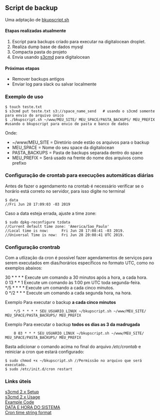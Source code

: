 ## Script de backup

Uma adptação de [bkupscript.sh](https://github.com/mwikya/bash_scripts/blob/eff6a7726ad194d428a24b5bc4647684b3e074f7/data_backup/bkupscript.sh)

#### Etapas realizadas atualmente

1. Escript para backups criado para executar na digitalocean droplet.
2. Realiza dump base de dados mysql
3. Compacta pasta do projeto 
4. Envia usando [s3cmd](https://www.digitalocean.com/docs/spaces/resources/s3cmd/) para digitalocean

#### Próximas etapas

- Remover backups antigos
- Enviar log para slack ou salvar localmente

### Exemplo de uso 

```
$ touch teste.txt
$ s3cmd put teste.txt s3://space_name_send   # usando o s3cmd somente para envio do arquivo único
$ ./bkupscript.sh ~/www/MEU_SITE/ MEU_SPACE/PASTA_BACKUPS/ MEU_PREFIX #usando o bkupscript para envio de pasta e banco de dados
```
Onde:   
- ~/www/MEU_SITE = Diretório onde estão os arquivos para o backup
- MEU_SPACE = Nome do seu space da digitalocean
- PASTA_BACKUPS = Pasta de backups separada dentro do space
- MEU_PREFIX = Será usado na frente do nome dos arquivos como prefixo

### Configuração de crontab para execuções automáticas diárias

Antes de fazer o agendamento na crontab é necessário verificar se o horário está correto no servidor, para isso digite no terminal

```
$ data
//Fri Jun 28 17:09:03 -03 2019
```

Caso a data esteja errada, ajuste a time zone:

```
$ sudo dpkg-reconfigure tzdata
//Current default time zone: 'America/Sao_Paulo'
//Local time is now:      Fri Jun 28 17:08:41 -03 2019.
//Universal Time is now:  Fri Jun 28 20:08:41 UTC 2019.

```

### Configuração crontrab

Com a utlização da cron é possível fazer agendamentos de serviços para serem executados em dias/horários específicos no formato UTC, como no exemplos abaixos:

30 * * * *	Execute um comando a 30 minutos após a hora, a cada hora.    
0 13 * * 1	Execute um comando às 1:00 pm UTC toda segunda-feira.      
*/5 * * * *	Execute um comando a cada cinco minutos.       
0 */2 * * *	Execute um comando a cada segunda hora, na hora.     


Exemplo Para executar o backup **a cada cinco minutos**
```
    */5 * * * * SEU_USUARIO_LINUX ~/bkupscript.sh ~/www/MEU_SITE/ MEU_SPACE/PASTA_BACKUPS/ MEU_PREFIX
```

Exemplo Para executar o backup **todos os dias as 3 da madrugada**
```
    0 03 * * * SEU_USUARIO_LINUX ~/bkupscript.sh ~/www/MEU_SITE/ MEU_SPACE/PASTA_BACKUPS/ MEU_PREFIX
```

Basta adicionar o comando acima no final do arquivo */etc/crontab* e reiniciar a cron que estará configurado:
```
$ sudo chmod +x ~/bkupscript.sh //Permissão no arquivo que será executado.
$ sudo /etc/init.d/cron restart
```


### Links úteis

[s3cmd 2.x Setup](https://www.digitalocean.com/docs/spaces/resources/s3cmd/)   
[s3cmd 2.x Usage](https://www.digitalocean.com/docs/spaces/resources/s3cmd-usage/)   
[Example Code](https://github.com/mwikya/bash_scripts/blob/eff6a7726ad194d428a24b5bc4647684b3e074f7/data_backup/bkupscript.sh)    
[DATA E HORA DO SISTEMA](https://www.vivaolinux.com.br/dica/Data-e-hora-do-sistema)   
[Cron time string format](https://support.acquia.com/hc/en-us/articles/360004224494-Cron-time-string-format)    